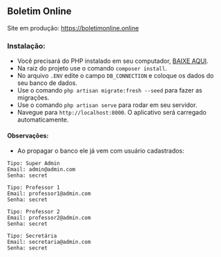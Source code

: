 ## Boletim Online

Site em produção: https://boletimonline.online

### Instalação: 

* Você precisará do PHP instalado em seu computador, [BAIXE AQUI](https://www.php.net/downloads). 
* Na raiz do projeto use o comando `composer install`. 
* No arquivo `.ENV` edite o campo `DB_CONNECTION` e coloque os dados do seu banco de dados.
* Use o comando `php artisan migrate:fresh --seed` para fazer as migrações.
* Use o comando `php artisan serve` para rodar em seu servidor.
* Navegue para `http://localhost:8000`. O aplicativo será carregado automaticamente.

#### Observações:
* Ao propagar o banco ele já vem com usuário cadastrados:

```
Tipo: Super Admin
Email: admin@admin.com
Senha: secret
```

```
Tipo: Professor 1
Email: professor1@admin.com
Senha: secret
```

```
Tipo: Professor 2
Email: professor2@admin.com
Senha: secret
```

```
Tipo: Secretária
Email: secretaria@admin.com
Senha: secret
```
